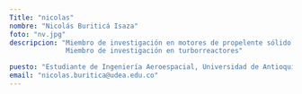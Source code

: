 ```yaml
---
Title: "nicolas"
nombre: "Nicolás Buriticá Isaza"
foto: "nv.jpg"
descripcion: "Miembro de investigación en motores de propelente sólido
              Miembro de investigación en turborreactores"

puesto: "Estudiante de Ingeniería Aeroespacial, Universidad de Antioquia"
email: "nicolas.buritica@udea.edu.co"
---
```

